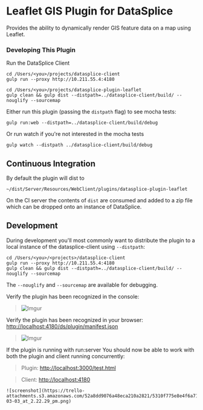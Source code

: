 # Leaflet GIS Plugin for DataSplice

Provides the ability to dynamically render GIS feature data on a map using Leaflet.

### Developing This Plugin

Run the DataSplice Client

    cd /Users/<you>/projects/datasplice-client
    gulp run --proxy http://10.211.55.4:4180

    cd /Users/<you>/projects/datasplice-plugin-leaflet
    gulp clean && gulp dist --distpath=../datasplice-client/build/ --nouglify --sourcemap

Either run this plugin (passing the `distpath` flag) to see mocha tests:

    gulp run:web --distpath=../datasplice-client/build/debug

Or run  watch if you're not interested in the mocha tests

    gulp watch --distpath ../datasplice-client/build/debug


## Continuous Integration

By default the plugin will dist to

    ~/dist/Server/Resources/WebClient/plugins/datasplice-plugin-leaflet

On the CI server the contents of `dist` are consumed and added to a zip file which can be dropped onto an instance of DataSplice.

## Development

During development you'll most commonly want to distribute the plugin to a local instance of the datasplice-client using `--distpath`:


    cd /Users/<you>/<projects>/datasplice-client
    gulp run --proxy http://10.211.55.4:4180
    gulp clean && gulp dist --distpath=../datasplice-client/build/ --nouglify --sourcemap

The `--nouglify` and `--sourcemap` are available for debugging.

Verify the plugin has been recognized in the console:

> ![Imgur](http://i.imgur.com/YtMEwM9.png)

Verify the plugin has been recognized in your browser: [http://localhost:4180/ds/plugin/manifest.json](http://localhost:4180/ds/plugin/manifest.json)

> ![Imgur](http://i.imgur.com/54F8hjg.png)

If the plugin is running with run:server You should now be able to work with both the plugin and client running concurrently:

> Plugin: [http://localhost:3000/test.html](http://localhost:3000/test.html)

> Client: [http://localhost:4180](http://localhost:4180)

    ![screenshot](https://trello-attachments.s3.amazonaws.com/52a8dd9076a48eca210a2821/5310f775e8e4f6a71afc725a/0e0ca01924d65a22a9c40b10b3177701/upload_2014-03-03_at_2.22.29_pm.png)

